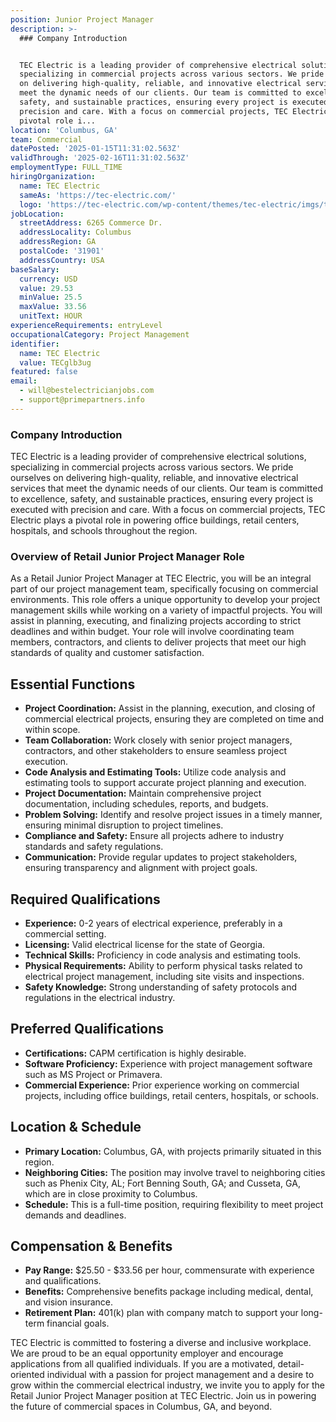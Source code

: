 ```yaml
---
position: Junior Project Manager
description: >-
  ### Company Introduction


  TEC Electric is a leading provider of comprehensive electrical solutions,
  specializing in commercial projects across various sectors. We pride ourselves
  on delivering high-quality, reliable, and innovative electrical services that
  meet the dynamic needs of our clients. Our team is committed to excellence,
  safety, and sustainable practices, ensuring every project is executed with
  precision and care. With a focus on commercial projects, TEC Electric plays a
  pivotal role i...
location: 'Columbus, GA'
team: Commercial
datePosted: '2025-01-15T11:31:02.563Z'
validThrough: '2025-02-16T11:31:02.563Z'
employmentType: FULL_TIME
hiringOrganization:
  name: TEC Electric
  sameAs: 'https://tec-electric.com/'
  logo: 'https://tec-electric.com/wp-content/themes/tec-electric/imgs/tec-logo.png'
jobLocation:
  streetAddress: 6265 Commerce Dr.
  addressLocality: Columbus
  addressRegion: GA
  postalCode: '31901'
  addressCountry: USA
baseSalary:
  currency: USD
  value: 29.53
  minValue: 25.5
  maxValue: 33.56
  unitText: HOUR
experienceRequirements: entryLevel
occupationalCategory: Project Management
identifier:
  name: TEC Electric
  value: TECglb3ug
featured: false
email:
  - will@bestelectricianjobs.com
  - support@primepartners.info
---
```




### Company Introduction

TEC Electric is a leading provider of comprehensive electrical solutions, specializing in commercial projects across various sectors. We pride ourselves on delivering high-quality, reliable, and innovative electrical services that meet the dynamic needs of our clients. Our team is committed to excellence, safety, and sustainable practices, ensuring every project is executed with precision and care. With a focus on commercial projects, TEC Electric plays a pivotal role in powering office buildings, retail centers, hospitals, and schools throughout the region.

### Overview of Retail Junior Project Manager Role

As a Retail Junior Project Manager at TEC Electric, you will be an integral part of our project management team, specifically focusing on commercial environments. This role offers a unique opportunity to develop your project management skills while working on a variety of impactful projects. You will assist in planning, executing, and finalizing projects according to strict deadlines and within budget. Your role will involve coordinating team members, contractors, and clients to deliver projects that meet our high standards of quality and customer satisfaction.

## Essential Functions

- **Project Coordination:** Assist in the planning, execution, and closing of commercial electrical projects, ensuring they are completed on time and within scope.
- **Team Collaboration:** Work closely with senior project managers, contractors, and other stakeholders to ensure seamless project execution.
- **Code Analysis and Estimating Tools:** Utilize code analysis and estimating tools to support accurate project planning and execution.
- **Project Documentation:** Maintain comprehensive project documentation, including schedules, reports, and budgets.
- **Problem Solving:** Identify and resolve project issues in a timely manner, ensuring minimal disruption to project timelines.
- **Compliance and Safety:** Ensure all projects adhere to industry standards and safety regulations.
- **Communication:** Provide regular updates to project stakeholders, ensuring transparency and alignment with project goals.

## Required Qualifications

- **Experience:** 0-2 years of electrical experience, preferably in a commercial setting.
- **Licensing:** Valid electrical license for the state of Georgia.
- **Technical Skills:** Proficiency in code analysis and estimating tools.
- **Physical Requirements:** Ability to perform physical tasks related to electrical project management, including site visits and inspections.
- **Safety Knowledge:** Strong understanding of safety protocols and regulations in the electrical industry.

## Preferred Qualifications

- **Certifications:** CAPM certification is highly desirable.
- **Software Proficiency:** Experience with project management software such as MS Project or Primavera.
- **Commercial Experience:** Prior experience working on commercial projects, including office buildings, retail centers, hospitals, or schools.

## Location & Schedule

- **Primary Location:** Columbus, GA, with projects primarily situated in this region.
- **Neighboring Cities:** The position may involve travel to neighboring cities such as Phenix City, AL; Fort Benning South, GA; and Cusseta, GA, which are in close proximity to Columbus.
- **Schedule:** This is a full-time position, requiring flexibility to meet project demands and deadlines.

## Compensation & Benefits

- **Pay Range:** $25.50 - $33.56 per hour, commensurate with experience and qualifications.
- **Benefits:** Comprehensive benefits package including medical, dental, and vision insurance.
- **Retirement Plan:** 401(k) plan with company match to support your long-term financial goals.

TEC Electric is committed to fostering a diverse and inclusive workplace. We are proud to be an equal opportunity employer and encourage applications from all qualified individuals. If you are a motivated, detail-oriented individual with a passion for project management and a desire to grow within the commercial electrical industry, we invite you to apply for the Retail Junior Project Manager position at TEC Electric. Join us in powering the future of commercial spaces in Columbus, GA, and beyond.
